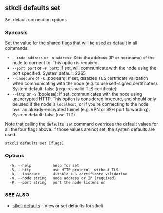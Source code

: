 ## stkcli defaults set

Set default connection options

### Synopsis

Set the value for the shared flags that will be used as default in all commands:

- `--node address` or `-n address`:
  Sets the address (IP or hostname) of the node to connect to.
  This option is required.
- `--port port` or `-P port`:
  If set, will communicate with the node using the port specified.
  System default: 2265
- `--insecure` or `-k` (boolean):
  If set, disables TLS certificate validation when communicating with the node (e.g. to use self-signed certificates).
  System default: false (requires valid TLS certificate)
- `--http` or `-S` (boolean):
  If set, communicates with the node using unencrypted HTTP.
  This option is considered insecure, and should only be used if the node is `localhost`, or if you're connecting to the node over an already-encrypted tunnel (e.g. VPN or SSH port forwarding).
  System default: false (use TLS)

Note that calling the `defaults set` command overrides the default values for all the four flags above. If those values are not set, the system defaults are used. 


```
stkcli defaults set [flags]
```

### Options

```
  -h, --help          help for set
  -S, --http          use HTTP protocol, without TLS
  -k, --insecure      disable TLS certificate validation
  -n, --node string   node address or IP (required)
  -P, --port string   port the node listens on
```

### SEE ALSO

* [stkcli defaults](stkcli_defaults.md)	 - View or set defaults for stkcli

